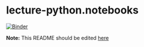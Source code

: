 # lecture-python.notebooks

[![Binder](https://mybinder.org/badge_logo.svg)](https://mybinder.org/v2/gh/QuantEcon/lecture-python-intro.notebooks/master)

<!-- Notebooks for https://python.quantecon.org -->

**Note:** This README should be edited [here](https://github.com/quantecon/lecture-python-intro/_notebook_repo)

